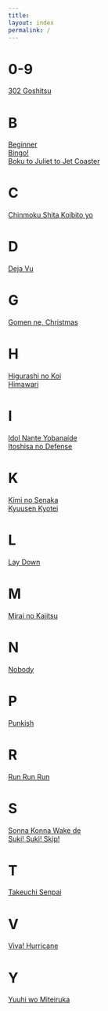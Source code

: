 ```yaml
---
title:
layout: index
permalink: /
---
```

# 0-9
[302 Goshitsu](/302goshitsu)
# B
[Beginner](/beginner)<br>
[Bingo!](/bingo)<br>
[Boku to Juliet to Jet Coaster](/bokutojuliettetojetcoaster)
# C
[Chinmoku Shita Koibito yo](/chinmokushitakoibitoyo)
# D
[Deja Vu](/dejavu)
# G
[Gomen ne, Christmas](/gomennechristmas)
# H
[Higurashi no Koi](/higurashinokoi)<br>
[Himawari](/himawari)
# I
[Idol Nante Yobanaide](/idolnanteyobanaide)<br>
[Itoshisa no Defense](/itoshisanodefense)
# K
[Kimi no Senaka](/kiminosenaka)<br>
[Kyuusen Kyotei](/kyuusenkyotei)
# L
[Lay Down](/laydown)
# M
[Mirai no Kajitsu](mirainokajitsu)
# N
[Nobody](/nobody)
# P
[Punkish](/punkish)
# R
[Run Run Run](/runrunrun)
# S
[Sonna Konna Wake de](/sonnakonnawakede)<br>
[Suki! Suki! Skip!](/sukisukiskip)
# T
[Takeuchi Senpai](/takeuchisenpai)
# V
[Viva! Hurricane](/vivahurricane)
# Y
[Yuuhi wo Miteiruka](/yuuhiwomiteiruka)
